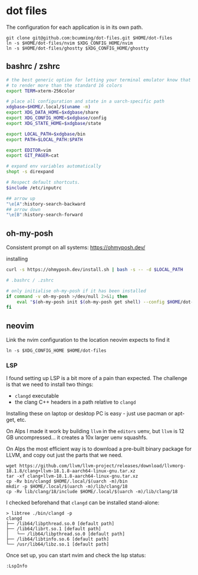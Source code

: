 # dot files

The configuration for each application is in its own path.

```
git clone git@github.com:bcumming/dot-files.git $HOME/dot-files
ln -s $HOME/dot-files/nvim $XDG_CONFIG_HOME/nvim
ln -s $HOME/dot-files/ghostty $XDG_CONFIG_HOME/ghostty
```

## bashrc / zshrc

```bash
# the best generic option for letting your terminal emulator know that it is safe
# to render more than the standard 16 colors
export TERM=xterm-256color

# place all configuration and state in a uarch-specific path
xdgbase=$HOME/.local/$(uname -m)
export XDG_DATA_HOME=$xdgbase/share
export XDG_CONFIG_HOME=$xdgbase/config
export XDG_STATE_HOME=$xdgbase/state

export LOCAL_PATH=$xdgbase/bin
export PATH=$LOCAL_PATH:$PATH

export EDITOR=vim
export GIT_PAGER=cat

# expand env variables automatically
shopt -s direxpand
```

```bash
# Respect default shortcuts.
$include /etc/inputrc

## arrow up
"\e[A":history-search-backward
## arrow down
"\e[B":history-search-forward
```

## oh-my-posh

Consistent prompt on all systems: https://ohmyposh.dev/

installing
```bash
curl -s https://ohmyposh.dev/install.sh | bash -s -- -d $LOCAL_PATH
```

```bash
# .bashrc / .zshrc

# only initialise oh-my-posh if it has been installed
if command -v oh-my-posh >/dev/null 2>&1; then
    eval "$(oh-my-posh init $(oh-my-posh get shell) --config $HOME/dot-files/oh-my-posh/theme.omp.json)"
fi
```

## neovim

Link the nvim configuration to the location neovim expects to find it
```
ln -s $XDG_CONFIG_HOME $HOME/dot-files
```

### LSP

I found setting up LSP is a bit more of a pain than expected.
The challenge is that we need to install two things:
* `clangd` executable
* the clang C++ headers in a path relative to `clangd`

Installing these on laptop or desktop PC is easy - just use pacman or apt-get, etc.

On Alps I made it work by building `llvm` in the `editors` uenv, but `llvm` is 12 GB uncompressed... it creates a 10x larger uenv squashfs.

On Alps the most efficient way is to download a pre-built binary package for LLVM, and copy out just the parts that we need.
```
wget https://github.com/llvm/llvm-project/releases/download/llvmorg-18.1.8/clang+llvm-18.1.8-aarch64-linux-gnu.tar.xz
tar -xf clang+llvm-18.1.8-aarch64-linux-gnu.tar.xz
cp -Rv bin/clangd $HOME/.local/$(uarch -m)/bin
mkdir -p $HOME/.local/$(uarch -m)/lib/clang/18
cp -Rv lib/clang/18/include $HOME/.local/$(uarch -m)/lib/clang/18
```

I checked beforehand that `clangd` can be installed stand-alone:
```
> libtree ./bin/clangd -p
clangd
├── /lib64/libpthread.so.0 [default path]
├── /lib64/librt.so.1 [default path]
│   └── /lib64/libpthread.so.0 [default path]
├── /lib64/libtinfo.so.6 [default path]
└── /usr/lib64/libz.so.1 [default path]
```


Once set up, you can start nvim and check the lsp status:
```
:LspInfo
```
